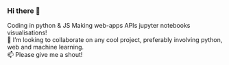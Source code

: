 ### Hi there 👋

<!--
**lidia-nna/lidia-nna** is a ✨ _special_ ✨ repository because its `README.md` (this file) appears on your GitHub profile.

Here are some ideas to get you started:

- 🔭 I’m currently working on ...
- 🌱 I’m currently learning ...
- 👯 I’m looking to collaborate on ...
- 🤔 I’m looking for help with ...
- 💬 Ask me about ...
- 📫 How to reach me: ...
- 😄 Pronouns: ...
- ⚡ Fun fact: ...
-->
Coding in python & JS Making web-apps APIs jupyter notebooks visualisations!<br>
👯 I’m looking to collaborate on any cool project, preferably involving python, web and machine learning.<br>
📫 Please give me a shout!
